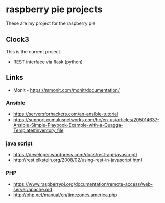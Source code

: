 # raspberry pie projects
These are my project for the raspberry pie
## Clock3
This is the current project.
- REST interface via flask  (python)

## Links
* Monit - https://mmonit.com/monit/documentation/
### Ansible
* https://serversforhackers.com/an-ansible-tutorial
* https://support.cumulusnetworks.com/hc/en-us/articles/205014637-Ansible-Simple-Playbook-Example-with-a-Quagga-Template#inventory_file

### java script
* https://developer.wordpress.com/docs/rest-api-javascript/
* http://rest.elkstein.org/2008/02/using-rest-in-javascript.html

### PHP
* https://www.raspberrypi.org/documentation/remote-access/web-server/apache.md
* http://php.net/manual/en/timezones.america.php
